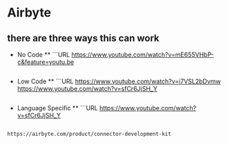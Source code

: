 # Airbyte

## there are three ways this can work 
* No Code
** ```URL
  https://www.youtube.com/watch?v=mE655VHbP-c&feature=youtu.be
  ```
* Low Code
** ```URL
  https://www.youtube.com/watch?v=i7VSL2bDvmw
  https://www.youtube.com/watch?v=sfCr6JjSH_Y
  ```
* Language Specific
** ```URL
  https://www.youtube.com/watch?v=sfCr6JjSH_Y
  ```
``` URL
https://airbyte.com/product/connector-development-kit
```


